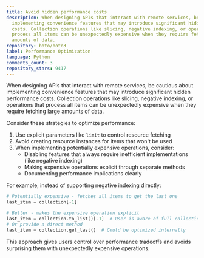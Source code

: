 ```yaml
---
title: Avoid hidden performance costs
description: When designing APIs that interact with remote services, be cautious about
  implementing convenience features that may introduce significant hidden performance
  costs. Collection operations like slicing, negative indexing, or operations that
  process all items can be unexpectedly expensive when they require fetching large
  amounts of data.
repository: boto/boto3
label: Performance Optimization
language: Python
comments_count: 3
repository_stars: 9417
---
```


When designing APIs that interact with remote services, be cautious about implementing convenience features that may introduce significant hidden performance costs. Collection operations like slicing, negative indexing, or operations that process all items can be unexpectedly expensive when they require fetching large amounts of data.

Consider these strategies to optimize performance:

1. Use explicit parameters like `limit` to control resource fetching
2. Avoid creating resource instances for items that won't be used
3. When implementing potentially expensive operations, consider:
   - Disabling features that always require inefficient implementations (like negative indexing)
   - Making expensive operations explicit through separate methods
   - Documenting performance implications clearly

For example, instead of supporting negative indexing directly:

```python
# Potentially expensive - fetches all items to get the last one
last_item = collection[-1]

# Better - makes the expensive operation explicit
last_item = collection.to_list()[-1]  # User is aware of full collection materialization
# Or provide a direct method
last_item = collection.get_last()  # Could be optimized internally
```

This approach gives users control over performance tradeoffs and avoids surprising them with unexpectedly expensive operations.